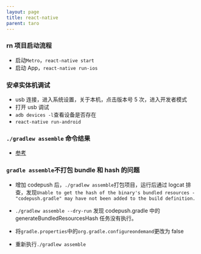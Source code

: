 ```yaml
---
layout: page
title: react-native
parent: taro
---
```


### rn 项目启动流程

- 启动`Metro`，`react-native start`
- 启动 App，`react-native run-ios`

### 安卓实体机调试

- usb 连接，进入系统设置，关于本机，点击版本号 5 次，进入开发者模式
- 打开 usb 调试
- `adb devices -l`查看设备是否存在
- `react-native run-android`

### `./gradlew assemble` 命令结果

- [参考](https://www.jianshu.com/p/db62617cbbff)

### `gradle assemble`不打包 bundle 和 hash 的问题

- 增加 codepush 后，`./gradlew assemble`打包项目，运行后通过 logcat 排查，发现`Unable to get the hash of the binary's bundled resources - "codepush.gradle" may have not been added to the build definition.`

- `./gradlew assemble --dry-run` 发现 codepush.gradle 中的 generateBundledResourcesHash 任务没有执行。
- 将`gradle.properties`中的`org.gradle.configureondemand`更改为 false
- 重新执行`./gradlew assemble`
